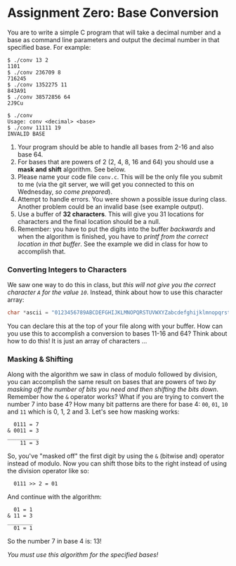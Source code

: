 # Assignment Zero: Base Conversion

You are to write a simple C program that will take a decimal number and a base as command line parameters and output the decimal number in that specified base. For example:

    $ ./conv 13 2
    1101
    $ ./conv 236709 8
    716245 
    $ ./conv 1352275 11
    843A91
    $ ./conv 38572856 64
    2J9Cu

    $ ./conv
    Usage: conv <decimal> <base>
    $ ./conv 11111 19
    INVALID BASE

1. Your program should be able to handle all bases from 2-16 and also base 64.
1. For bases that are powers of 2 (2, 4, 8, 16 and 64) you should use a **mask and shift** algorithm. See below.
1. Please name your code file `conv.c`. This will be the only file you submit to me (via the git server, we will get you connected to this on Wednesday, _so come prepared_).
1. Attempt to handle errors. You were shown a possible issue during class. Another problem could be an invalid base (see example output).
1. Use a buffer of **32 characters**. This will give you 31 locations for characters and the final location should be a null.
1. Remember: you have to put the digits into the buffer _backwards_ and when the algorithm is finished, you have to _printf from the correct location in that buffer_. See the example we did in class for how to accomplish that.

### Converting Integers to Characters

We saw one way to do this in class, but _this will not give you the correct character `A` for the value `10`_. Instead, think about how to use this character array:

```c
char *ascii = "0123456789ABCDEFGHIJKLMNOPQRSTUVWXYZabcdefghijklmnopqrstuvwxyz+/";
```

You can declare this at the top of your file along with your buffer. How can you use this to accomplish a conversion to bases 11-16 and 64? Think about how to do this! It is just an array of characters ...

### Masking & Shifting

Along with the algorithm we saw in class of modulo followed by division, you can accomplish the same result on bases that are powers of two _by masking off the number of bits you need and then shifting the bits down_. Remember how the `&` operator works? What if you are trying to convert the number 7 into base 4? How many bit patterns are there for base 4: `00`, `01`, `10` and `11` which is 0, 1, 2 and 3. Let's see how masking works:

      0111 = 7
    & 0011 = 3
    __________
        11 = 3

So, you've "masked off" the first digit by using the `&` (bitwise and) operator instead of modulo. Now you can shift those bits to the right instead of using the division operator like so:

      0111 >> 2 = 01

And continue with the algorithm:

      01 = 1
    & 11 = 3
    ________
      01 = 1

So the number 7 in base 4 is: 13!

_You must use this algorithm for the specified bases!_
    
